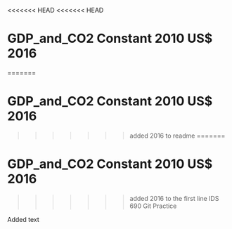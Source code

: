 <<<<<<< HEAD
<<<<<<< HEAD
# GDP_and_CO2 Constant 2010 US$ 2016
=======
# GDP_and_CO2 Constant 2010 US$ 2016
>>>>>>> added 2016 to readme
=======
# GDP_and_CO2 Constant 2010 US$ 2016
>>>>>>> added 2016 to the first line
IDS 690 Git Practice

Added text